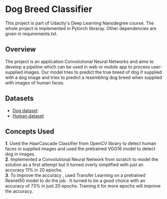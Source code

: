 # Dog Breed Classifier
This project is part of Udacity's Deep Learning Nanodegree course. The whole project is implemented in Pytorch libraray. Other dependencies are given in requirements.txt. 

## Overview
The project is an application Convolutional Neural Networks and aims to develop a pipeline which can be used in web or mobile app to process user-supplied images. Our model tries to predict the true breed of dog if supplied with a dog image and tries to predict a resembling dog breed when supplied with images of human faces. 

## Datasets
* [Dog dataset](https://s3-us-west-1.amazonaws.com/udacity-aind/dog-project/dogImages.zip)
* [Human dataset](https://s3-us-west-1.amazonaws.com/udacity-aind/dog-project/lfw.zip)

##  Concepts Used
**1**. Used the HaarCascade Classifier from OpenCV library to detect human faces in supplied images and used the pretrained VGG16 model to detect dog in images.<br>
**2**. Implemented a Convolutional Neural Network from scratch to model the solution as a first attempt but it turned overly simplified with just an accuracy 11% in 20 epochs.<br> 
**3**. To improve the accuracy , used Transfer Learning on a pretrained Resnet50 model to do the job . It turned to be a good choice with an accuracy of 73% in just 20 epochs. Training it for more epochs will improve the accuracy. 
 
